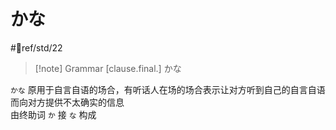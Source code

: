 # かな

 #📖ref/std/22
> [!note] Grammar
> [clause.final.] かな

`かな` 原用于自言自语的场合，有听话人在场的场合表示让对方听到自己的自言自语而向对方提供不太确实的信息  
由终助词 `か` 接 `な` 构成
